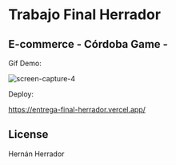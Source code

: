 # Trabajo Final Herrador

## E-commerce - Córdoba Game -

Gif Demo:

![screen-capture-_4_](https://github.com/nanocba06/EntregaFinalHerrador/assets/86470362/c137e0a6-fba2-4478-be92-934f354a3d11)

Deploy:

https://entrega-final-herrador.vercel.app/

## License

Hernán Herrador
